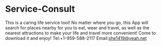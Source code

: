 # Service-Consult
This is a caring life service tool! No matter where you go, this App will search for places nearby for you to eat, wear and travel, as well as the nearest attractions to make your life and travel more convenient! Come to download it and enjoy!
Tel:+1-959-588-2117
Email:she1419@yeah.net
